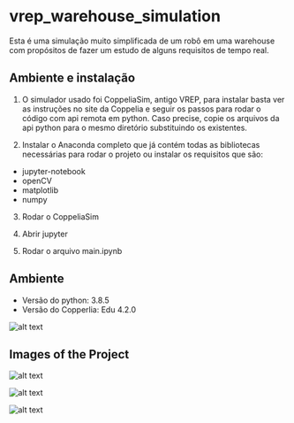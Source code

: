 # vrep_warehouse_simulation
Esta é uma simulação muito simplificada de um robô em uma warehouse com propósitos de fazer um estudo de alguns requisitos de tempo real.

## Ambiente e instalação

1) O simulador usado foi CoppeliaSim, antigo VREP, para instalar basta ver as instruções no site da Coppelia e seguir os passos para rodar o código com api remota em python. Caso precise, copie os arquivos da api python para o mesmo diretório substituindo os existentes.

2) Instalar o Anaconda completo que já contém todas as bibliotecas necessárias para rodar o projeto ou instalar os requisitos que são: 
* jupyter-notebook
* openCV
* matplotlib
* numpy

3) Rodar o CoppeliaSim

4) Abrir jupyter

5) Rodar o arquivo main.ipynb

## Ambiente

* Versão do python: 3.8.5
* Versão do Copperlia: Edu 4.2.0

![alt text](https://github.com/gabriel1997castro/coppelia_warehouse_simulation/blob/main/DocImg/CoppeliaSim.png)

## Images of the Project

![alt text](https://github.com/gabriel1997castro/coppelia_warehouse_simulation/blob/main/DocImg/Cena_Completa.png)


![alt text](https://github.com/gabriel1997castro/coppelia_warehouse_simulation/blob/main/DocImg/Robot_AGV_Pioneer.jpg)


![alt text](https://github.com/gabriel1997castro/coppelia_warehouse_simulation/blob/main/DocImg/Vista_Superior_Cena.png)


